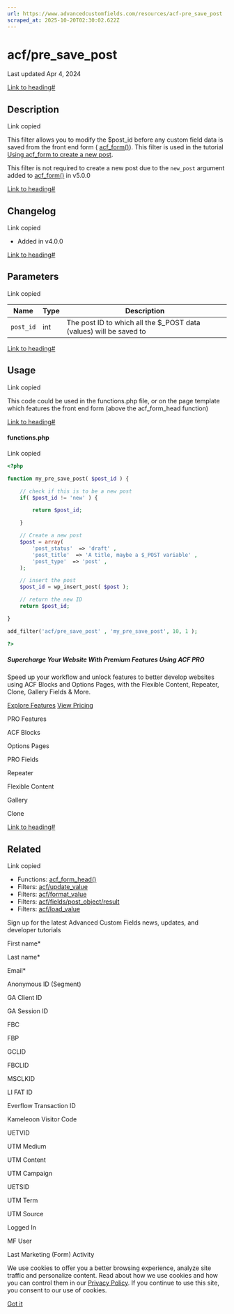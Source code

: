 ```yaml
---
url: https://www.advancedcustomfields.com/resources/acf-pre_save_post
scraped_at: 2025-10-20T02:30:02.622Z
---
```


# acf/pre\_save\_post

Last updated Apr 4, 2024

[Link to heading#](https://www.advancedcustomfields.com/resources/acf-pre_save_post/#description)

## Description

Link copied

This filter allows you to modify the $post\_id before any custom field data is saved from the front end form ( [acf\_form()](https://www.advancedcustomfields.com/resources/creating-a-front-end-form/ "Creating a front end form")). This filter is used in the tutorial [Using acf\_form to create a new post](https://www.advancedcustomfields.com/resources/using-acf_form-to-create-a-new-post/ "Using acf_form to create a new post").

This filter is not required to create a new post due to the `new_post` argument added to [acf\_form()](https://www.advancedcustomfields.com/resources/acf_form/ "acf_form()") in v5.0.0

[Link to heading#](https://www.advancedcustomfields.com/resources/acf-pre_save_post/#changelog)

## Changelog

Link copied

- Added in v4.0.0

[Link to heading#](https://www.advancedcustomfields.com/resources/acf-pre_save_post/#parameters)

## Parameters

Link copied

| Name | Type | Description |
| --- | --- | --- |
| `post_id` | int | The post ID to which all the $\_POST data (values) will be saved to |

[Link to heading#](https://www.advancedcustomfields.com/resources/acf-pre_save_post/#usage)

## Usage

Link copied

This code could be used in the functions.php file, or on the page template which features the front end form (above the acf\_form\_head function)

[Link to heading#](https://www.advancedcustomfields.com/resources/acf-pre_save_post/#functionsphp)

#### functions.php

Link copied

```php
<?php

function my_pre_save_post( $post_id ) {

    // check if this is to be a new post
    if( $post_id != 'new' ) {

        return $post_id;

    }

    // Create a new post
    $post = array(
        'post_status'  => 'draft' ,
        'post_title'  => 'A title, maybe a $_POST variable' ,
        'post_type'  => 'post' ,
    );

    // insert the post
    $post_id = wp_insert_post( $post );

    // return the new ID
    return $post_id;

}

add_filter('acf/pre_save_post' , 'my_pre_save_post', 10, 1 );

?>
```

##### Supercharge Your Website With Premium Features Using ACF PRO

Speed up your workflow and unlock features to better develop websites using ACF Blocks and Options Pages, with the Flexible Content, Repeater,
Clone, Gallery Fields & More.


[Explore Features](https://www.advancedcustomfields.com/pro/) [View Pricing](https://www.advancedcustomfields.com/pro/#pricing-table/)

PRO Features

ACF Blocks

Options Pages

PRO Fields

Repeater

Flexible Content

Gallery

Clone

[Link to heading#](https://www.advancedcustomfields.com/resources/acf-pre_save_post/#related)

## Related

Link copied

- Functions: [acf\_form\_head()](https://www.advancedcustomfields.com/resources/acf_form_head/)
- Filters: [acf/update\_value](https://www.advancedcustomfields.com/resources/acf-update_value/)
- Filters: [acf/format\_value](https://www.advancedcustomfields.com/resources/acf-format_value/)
- Filters: [acf/fields/post\_object/result](https://www.advancedcustomfields.com/resources/acf-fields-post_object-result/)
- Filters: [acf/load\_value](https://www.advancedcustomfields.com/resources/acf-load_value/)

Sign up for the latest Advanced Custom Fields news, updates, and developer tutorials

First name\*

Last name\*

Email\*

Anonymous ID (Segment)

GA Client ID

GA Session ID

FBC

FBP

GCLID

FBCLID

MSCLKID

LI FAT ID

Everflow Transaction ID

Kameleoon Visitor Code

UETVID

UTM Medium

UTM Content

UTM Campaign

UETSID

UTM Term

UTM Source

Logged In

MF User

Last Marketing (Form) Activity

We use cookies to offer you a better browsing experience, analyze site traffic and personalize content. Read about how we use cookies and how you can control them in our [Privacy Policy](https://wpengine.com/legal/privacy/). If you continue to use this site, you consent to our use of cookies.

[Got it](https://www.advancedcustomfields.com/resources/acf-pre_save_post/#)